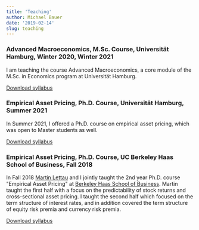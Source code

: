```yaml
---
title: 'Teaching'
author: Michael Bauer
date: '2019-02-14'
slug: teaching
---
```


### Advanced Macroeconomics, M.Sc. Course, Universität Hamburg, Winter 2020, Winter 2021

I am teaching the course Advanced Macroeconomics, a core module of the M.Sc. in
Economics program at Universität Hamburg.

[Download syllabus](/files/macro_syllabus.pdf)

### Empirical Asset Pricing, Ph.D. Course, Universität Hamburg, Summer 2021

In Summer 2021, I offered a Ph.D. course on empirical asset pricing, which was open to
Master students as well. 

[Download syllabus](/files/eap_hamburg_syllabus.pdf)

### Empirical Asset Pricing, Ph.D. Course, UC Berkeley Haas School of Business, Fall 2018

In Fall 2018 [Martin Lettau](https://sites.google.com/view/martinlettau/home)
and I jointly taught the 2nd year Ph.D. course "Empirical Asset Pricing" at
[Berkeley Haas School of Business](https://haas.berkeley.edu/). Martin taught
the first half with a focus on the predictability of stock returns and
cross-sectional asset pricing. I taught the second half which focused on the
term structure of interest rates, and in addition covered the term structure of
equity risk premia and currency risk premia.

[Download syllabus](/files/PhD239C_Syllabus_Part2_Fall2018.pdf)
